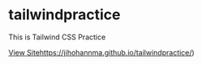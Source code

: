 # tailwindpractice

This is Tailwind CSS Practice

[View Site](https://jihohannma.github.io/tailwindpractice/)https://jihohannma.github.io/tailwindpractice/)
